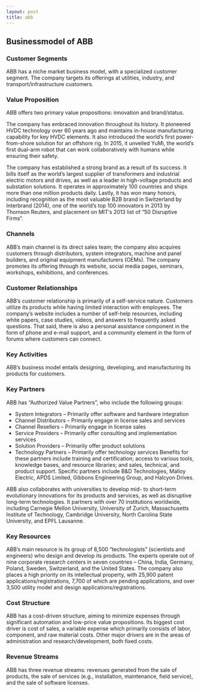 ```yaml
---
layout: post
title: abb
---
```


Businessmodel of ABB
---------------------

### Customer Segments

ABB has a niche market business model, with a specialized customer segment. The company targets its offerings at utilities, industry, and transport/infrastructure customers.

### Value Proposition

ABB offers two primary value propositions: innovation and brand/status.

The company has embraced innovation throughout its history. It pioneered HVDC technology over 60 years ago and maintains in-house manufacturing capability for key HVDC elements. It also introduced the world’s first power-from-shore solution for an offshore rig. In 2015, it unveiled YuMi, the world’s first dual-arm robot that can work collaboratively with humans while ensuring their safety.

The company has established a strong brand as a result of its success. It bills itself as the world’s largest supplier of transformers and industrial electric motors and drives, as well as a leader in high-voltage products and substation solutions. It operates in approximately 100 countries and ships more than one million products daily. Lastly, it has won many honors, including recognition as the most valuable B2B brand in Switzerland by Interbrand (2014), one of the world’s top 100 innovators in 2013 by Thomson Reuters, and placement on MIT‘s 2013 list of “50 Disruptive Firms“.

### Channels

ABB’s main channel is its direct sales team; the company also acquires customers through distributors, system integrators, machine and panel builders, and original equipment manufacturers (OEMs). The company promotes its offering through its website, social media pages, seminars, workshops, exhibitions, and conferences.

### Customer Relationships

ABB’s customer relationship is primarily of a self-service nature. Customers utilize its products while having limited interaction with employees. The company’s website includes a number of self-help resources, including white papers, case studies, videos, and answers to frequently asked questions. That said, there is also a personal assistance component in the form of phone and e-mail support, and a community element in the form of forums where customers can connect.

### Key Activities

ABB’s business model entails designing, developing, and manufacturing its products for customers.

### Key Partners

ABB has “Authorized Value Partners”, who include the following groups:

 * System Integrators – Primarily offer software and hardware integration
* Channel Distributors – Primarily engage in license sales and services
* Channel Resellers – Primarily engage in license sales
* Service Providers – Primarily offer consulting and implementation services
* Solution Providers – Primarily offer product solutions
* Technology Partners – Primarily offer technology services
 Benefits for these partners include training and certification; access to various tools, knowledge bases, and resource libraries; and sales, technical, and product support. Specific partners include B&D Technologies, Malloy Electric, APDS Limited, Gibbons Engineering Group, and Halcyon Drives.

ABB also collaborates with universities to develop mid- to short-term evolutionary innovations for its products and services, as well as disruptive long-term technologies. It partners with over 70 institutions worldwide, including Carnegie Mellon University, University of Zurich, Massachusetts Institute of Technology, Cambridge University, North Carolina State University, and EPFL Lausanne.

### Key Resources

ABB’s main resource is its group of 8,500 “technologists” (scientists and engineers) who design and develop its products. The experts operate out of nine corporate research centers in seven countries – China, India, Germany, Poland, Sweden, Switzerland, and the United States. The company also places a high priority on its intellectual property, with 25,900 patent applications/registrations, 7,700 of which are pending applications, and over 3,500 utility model and design applications/registrations.

### Cost Structure

ABB has a cost-driven structure, aiming to minimize expenses through significant automation and low-price value propositions. Its biggest cost driver is cost of sales, a variable expense which primarily consists of labor, component, and raw material costs. Other major drivers are in the areas of administration and research/development, both fixed costs.

### Revenue Streams

ABB has three revenue streams: revenues generated from the sale of products, the sale of services (e.g., installation, maintenance, field service), and the sale of software licenses.
